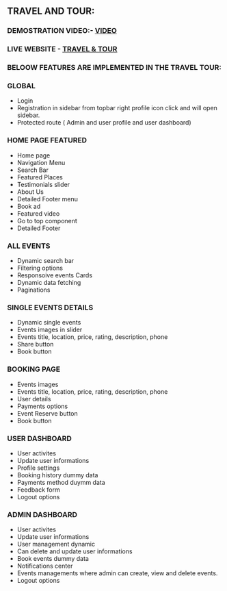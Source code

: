 
## TRAVEL AND TOUR:

### DEMOSTRATION VIDEO:- [VIDEO](https://www.loom.com/share/b912d43a00b346d5a8b0bf4971b5fa6a?sid=a3f54156-d742-4bb2-acea-77c195e99120) 

### LIVE WEBSITE - [TRAVEL & TOUR](https://tour-travel-m52n.vercel.app/)

### BELOOW FEATURES ARE IMPLEMENTED IN THE TRAVEL TOUR:

### GLOBAL 
- Login 
- Registration in sidebar from topbar right profile icon click and will open sidebar.
- Protected route ( Admin and user profile and user dashboard)

### HOME PAGE FEATURED
- Home page
- Navigation Menu
- Search Bar
- Featured Places
- Testimonials slider
- About Us
- Detailed Footer menu
- Book ad
- Featured video
- Go to top component
- Detailed Footer

### ALL EVENTS
- Dynamic search bar
- Filtering options
- Responsoive events Cards
- Dynamic data fetching
- Paginations

### SINGLE EVENTS DETAILS
- Dynamic single events
- Events images in slider
- Events title, location, price, rating, description, phone
- Share button
- Book button

### BOOKING PAGE
- Events images 
- Events title, location, price, rating, description, phone
- User details
- Payments options
- Event Reserve button
- Book button

### USER DASHBOARD
- User activites
- Update user informations
- Profile settings 
- Booking history dummy data
- Payments method duymm data
- Feedback form
- Logout options

### ADMIN DASHBOARD
- User activites
- Update user informations
- User management dynamic 
- Can delete and update user informations
- Book events dummy data
- Notifications center
- Events managements where admin can create, view and  delete events.
- Logout options

<!-- 

git add .
git commit -m "read me file edited"
git push
npm run  build 

-->